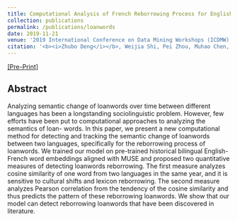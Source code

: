 ```yaml
---
title: Computational Analysis of French Reborrowing Process for English Loanwords"
collection: publications
permalink: /publications/loanwords
date: 2019-11-21
venue: '2019 International Conference on Data Mining Workshops (ICDMW)'
citation: '<b><i>Zhubo Deng</i></b>, Weijia Shi, Pei Zhou, Muhao Chen, Kai-Wei Chang'
---
```


[[Pre-Print]](http://mrsandeshbhat.github.io/files/loanwords19icdmw.pdf)

## Abstract
Analyzing semantic change of loanwords over time between different languages has been a longstanding sociolinguistic problem. However, few efforts have been put to computational approaches to analyzing the semantics of loan- words. In this paper, we present a new computational method for detecting and tracking the semantic change of loanwords between two languages, specifically for the reborrowing process of loanwords. We trained our model on pre-trained historical bilingual English-French word embeddings aligned with MUSE and proposed two quantitative measures of detecting loanwords reborrowing. The first measure analyzes cosine similarity of one word from two languages in the same year, and it is sensitive to cultural shifts and lexicon reborrowing. The second measure analyzes Pearson correlation from the tendency of the cosine similarity and thus predicts the pattern of these reborrowing loanwords. We show that our model can detect reborrowing loanwords that have been discovered in literature.
